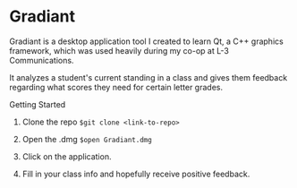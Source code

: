 # Gradiant
Gradiant is a desktop application tool I created to learn Qt, a C++ graphics framework, which was used heavily during my co-op at L-3 Communications.

It analyzes a student's current standing in a class and gives them feedback regarding what scores they need for certain letter grades.

Getting Started
1. Clone the repo
  `$git clone <link-to-repo>`

2. Open the .dmg
  `$open Gradiant.dmg`

3. Click on the application.

4. Fill in your class info and hopefully receive positive feedback.
